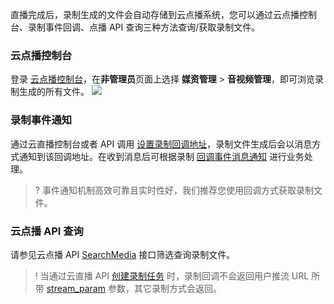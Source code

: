 直播完成后，录制生成的文件会自动存储到云点播系统，您可以通过云点播控制台、录制事件回调、点播 API 查询三种方法查询/获取录制文件。

### 云点播控制台
登录 [云点播控制台](https://console.cloud.tencent.com/vod/media)，在**非管理员**页面上选择 **媒资管理** > **音视频管理**，即可浏览录制生成的所有文件。
![](https://qcloudimg.tencent-cloud.cn/raw/d0cd53469bf7c563f9906571025f23c6.png)

### 录制事件通知

通过云直播控制台或者 API 调用 [设置录制回调地址](https://cloud.tencent.com/document/product/1358/50193)，录制文件生成后会以消息方式通知到该回调地址。在收到消息后可根据录制 [回调事件消息通知](https://cloud.tencent.com/document/product/267/32744) 进行业务处理。

>? 事件通知机制高效可靠且实时性好，我们推荐您使用回调方式获取录制文件。

### 云点播 API 查询

请参见云点播 API [SearchMedia](https://cloud.tencent.com/document/product/266/31813) 接口筛选查询录制文件。
>! 当通过云直播 API [创建录制任务](https://cloud.tencent.com/document/product/267/45983) 时，录制回调不会返回用户推流 URL 所带 [stream_param](https://cloud.tencent.com/document/product/267/47026#message) 参数，其它录制方式会返回。
